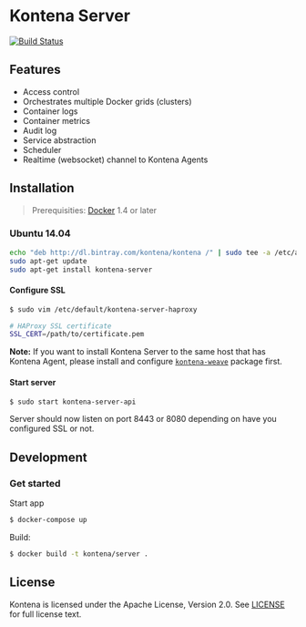 # Kontena Server
[![Build Status](https://travis-ci.org/kontena/kontena-server.svg?branch=master)](https://travis-ci.org/kontena/kontena-server)

## Features

* Access control
* Orchestrates multiple Docker grids (clusters)
* Container logs
* Container metrics
* Audit log
* Service abstraction
* Scheduler
* Realtime (websocket) channel to Kontena Agents

## Installation

> Prerequisities: [Docker](https://www.docker.com) 1.4 or later

### Ubuntu 14.04

```sh
echo "deb http://dl.bintray.com/kontena/kontena /" | sudo tee -a /etc/apt/sources.list
sudo apt-get update
sudo apt-get install kontena-server
```

#### Configure SSL

```sh
$ sudo vim /etc/default/kontena-server-haproxy

# HAProxy SSL certificate
SSL_CERT=/path/to/certificate.pem
```

**Note:** If you want to install Kontena Server to the same host that has Kontena Agent, please install and configure [`kontena-weave`](https://github.com/kontena/kontena-agent#modify-docker-network-config) package first.

#### Start server

```sh
$ sudo start kontena-server-api
```

Server should now listen on port 8443 or 8080 depending on have you configured SSL or not.

## Development

### Get started

Start app
```sh
$ docker-compose up
```

Build:

```sh
$ docker build -t kontena/server .
```


## License

Kontena is licensed under the Apache License, Version 2.0. See [LICENSE](LICENSE) for full license text.
